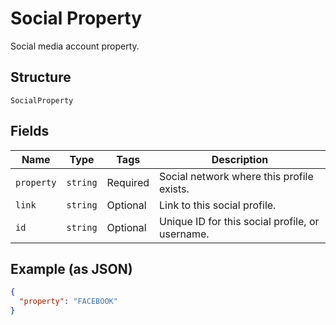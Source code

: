 
# Social Property

Social media account property.

## Structure

`SocialProperty`

## Fields

| Name | Type | Tags | Description |
|  --- | --- | --- | --- |
| `property` | `string` | Required | Social network where this profile exists. |
| `link` | `string` | Optional | Link to this social profile. |
| `id` | `string` | Optional | Unique ID for this social profile, or username. |

## Example (as JSON)

```json
{
  "property": "FACEBOOK"
}
```


